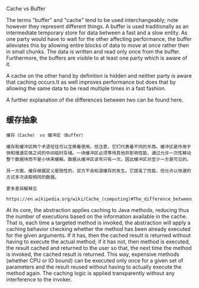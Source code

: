 Cache vs Buffer

The terms "buffer" and "cache" tend to be used interchangeably; note however they represent different things. A buffer is used traditionally as an intermediate temporary store for data between a fast and a slow entity. As one party would have to wait for the other affecting performance, the buffer alleviates this by allowing entire blocks of data to move at once rather then in small chunks. The data is written and read only once from the buffer. Furthermore, the buffers are visible to at least one party which is aware of it.

A cache on the other hand by definition is hidden and neither party is aware that caching occurs.It as well improves performance but does that by allowing the same data to be read multiple times in a fast fashion.

A further explanation of the differences between two can be found here.

## 缓存抽象

```
缓存（Cache） vs 缓冲区（Buffer）

缓存和缓冲区两个术语往往可以互换着使用。但注意，它们代表着不同的东西。缓冲区是作用于快和慢速实体之间的中间临时存储。一块缓冲区必须等待其他并影响性能，通过允许一次性移动整个数据块而不是小块来缓解。数据从缓冲区读写只有一次。因此缓冲区对至少一方是可见的。

另一方面，缓存根据定义是隐性的，双方不会知道缓存的发生。它提高了性能，但允许以快速的方式多次读取相同的数据。

更多差异解释见 

https://en.wikipedia.org/wiki/Cache_(computing)#The_difference_between_buffer_and_cache

```

At its core, the abstraction applies caching to Java methods, reducing thus the number of executions based on the information available in the cache. That is, each time a targeted method is invoked, the abstraction will apply a caching behavior checking whether the method has been already executed for the given arguments. If it has, then the cached result is returned without having to execute the actual method; if it has not, then method is executed, the result cached and returned to the user so that, the next time the method is invoked, the cached result is returned. This way, expensive methods (whether CPU or IO bound) can be executed only once for a given set of parameters and the result reused without having to actually execute the method again. The caching logic is applied transparently without any interference to the invoker.

